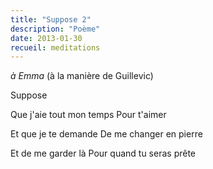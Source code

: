 ```yaml
---
title: "Suppose 2"
description: "Poème"
date: 2013-01-30
recueil: meditations
---
```


*à Emma*
(à la manière de Guillevic)

Suppose

Que j'aie tout mon temps
Pour t'aimer

Et que je te demande
De me changer en pierre

Et de me garder là
Pour quand tu seras prête
